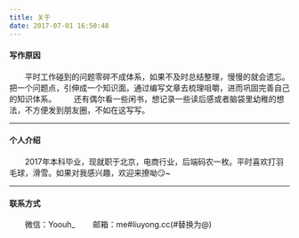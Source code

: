 ```yaml
---
title: 关于
date: 2017-07-01 16:50:48
---
```


#### 写作原因
&emsp;&emsp;平时工作碰到的问题零碎不成体系，如果不及时总结整理，慢慢的就会遗忘。把一个问题点，引伸成一个知识面。通过编写文章去梳理咀嚼，进而巩固完善自己的知识体系。
&emsp;&emsp;还有偶尔看一些闲书，想记录一些读后感或者脑袋里幼稚的想法，不方便发到朋友圈，不如在这写写。

---
#### 个人介绍
&emsp;&emsp;2017年本科毕业，现就职于北京，电商行业，后端码农一枚。平时喜欢打羽毛球，滑雪。如果对我感兴趣，欢迎来撩呦😏~

---
#### 联系方式
&emsp;&emsp;微信：Yoouh_
&emsp;&emsp;邮箱：me#liuyong.cc(#替换为@)
